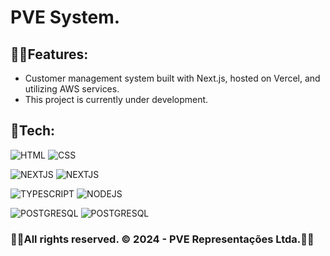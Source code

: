 <h1>PVE System.</h1>

<h2>🐱‍👤Features:</h2>

- Customer management system built with Next.js, hosted on Vercel, and utilizing AWS services.
- This project is currently under development.

<h2>🤖Tech:</h2>

![HTML](https://img.shields.io/badge/-HTML-05122A?style=flat&color=blue&logo=HTML5)
![CSS](https://img.shields.io/badge/-CSS-05122A?style=flat&color=blue&logo=CSS3)

![NEXTJS](https://img.shields.io/badge/-NextJS-05122A?style=flat&color=grey&logo=nextdotjs)
![NEXTJS](https://img.shields.io/badge/-Material.UI-05122A?style=flat&color=pink&logo=mui)

![TYPESCRIPT](https://img.shields.io/badge/-typeScript-05122A?style=flat&color=9cf&logo=TYPESCRIPT)
![NODEJS](https://img.shields.io/badge/-nodeJS-05122A?style=flat&color=9cf&logo=node.js)

![POSTGRESQL](https://img.shields.io/badge/-PostgreSql-05122A?style=flat&color=red&logo=POSTGRESQL)
![POSTGRESQL](https://img.shields.io/badge/-AWS-05122A?style=flat&color=darkblue&logo=amazonaws)

<h3>🐱‍🏍All rights reserved. © 2024 - PVE Representações Ltda.🐱‍🏍</h3>
